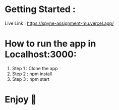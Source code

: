 # Getting Started : 

Live Link : https://spyne-assignment-mu.vercel.app/

# How to run the app in Localhost:3000: 

1. Step 1 :  Clone the app
2. Step 2 :  npm install
3. Step 3 :  npm start

# Enjoy 🚀
